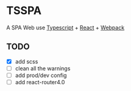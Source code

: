 # TSSPA

A SPA Web use [Typescript](http://www.typescriptlang.org/) + [React](https://reactjs.org/) + [Webpack](http://webpack.github.io/)

## TODO
- [x] add scss
- [ ] clean all the warnings
- [ ] add prod/dev config
- [ ] add react-router4.0